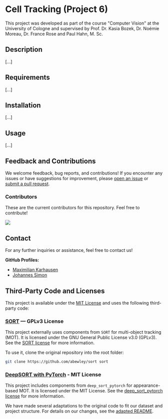 # Cell Tracking (Project 6)

This project was developed as part of the course "Computer Vision" at the University of Cologne and supervised by Prof. Dr. Kasia Bozek, Dr. Noémie Moreau,  Dr. France Rose and Paul Hahn, M. Sc.

## Description

[...]

## Requirements

[...]
    
## Installation

[...]

## Usage

[...]

## Feedback and Contributions

We welcome feedback, bug reports, and contributions! If you encounter any issues or have suggestions for improvement, please [open an issue](https://github.com/JS-10/Cell_Tracking_Project_6/issues/new) or [submit a pull request](https://github.com/JS-10/Cell_Tracking_Project_6/pulls).

### Contributors

These are the current contributors for this repository. Feel free to contribute!

<a href="https://github.com/JS-10/Cell_Tracking_Project_6/graphs/contributors">
  <img src="https://contrib.rocks/image?repo=JS-10/Cell_Tracking_Project_6" />
</a>

## Contact

For any further inquiries or assistance, feel free to contact us!

**GitHub Profiles:** 
- [Maximilian Karhausen](https://github.com/m4p4k4)
- [Johannes Simon](https://github.com/JS-10)

## Third-Party Code and Licenses
This project is available under the [MIT License](LICENSE) and uses the following third-party code:

### [SORT](https://github.com/abewley/sort) — GPLv3 License  
This project externally uses components from `SORT` for multi-object tracking (MOT). 
It is licensed under the GNU General Public License v3.0 (GPLv3). See the [SORT license](https://github.com/abewley/sort/blob/master/LICENSE) for more information.

To use it, clone the original repository into the root folder:

```bash
git clone https://github.com/abewley/sort sort
```

### [DeepSORT with PyTorch](https://github.com/ZQPei/deep_sort_pytorch) - MIT License
This project includes components from `deep_sort_pytorch` for appearance-based MOT.
It is licensed under the MIT License. See the [deep_sort_pytorch license](https://github.com/ZQPei/deep_sort_pytorch/blob/master/LICENSE) for more information.

We have made several adaptations to the original code to fit our dataset and project structure. For details on our changes, see the [adapted README](https://github.com/JS-10/Cell_Tracking_Project_6/deep_sort_pytorch/README.md).
